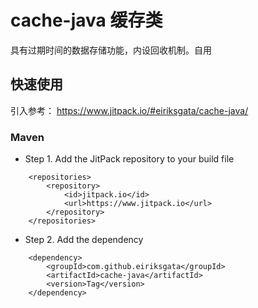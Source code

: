 # cache-java 缓存类

具有过期时间的数据存储功能，内设回收机制。自用

## 快速使用

引入参考： https://www.jitpack.io/#eiriksgata/cache-java/

### Maven

* Step 1. Add the JitPack repository to your build file
```pom
	<repositories>
		<repository>
		    <id>jitpack.io</id>
		    <url>https://www.jitpack.io</url>
		</repository>
	</repositories>
```

* Step 2. Add the dependency
```pom
	<dependency>
	    <groupId>com.github.eiriksgata</groupId>
	    <artifactId>cache-java</artifactId>
	    <version>Tag</version>
	</dependency>
```